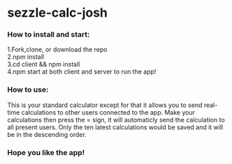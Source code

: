 # sezzle-calc-josh
<h3>How to install and start:</h3>
1.Fork,clone, or download the repo<br/>
2.npm install<br />
3.cd client && npm install<br /> 
4.npm start at both client and server to run the app!<br />

<h3>How to use:</h3>
This is your standard calculator except for that it allows you to send real-time calculations to other users connected to the app.
Make your calculations then press the = sign, it will automaticly send the calculation to all present users. Only the ten latest calculations would be saved and it will be in the descending order.

<h3>Hope you like the app!</h3>
